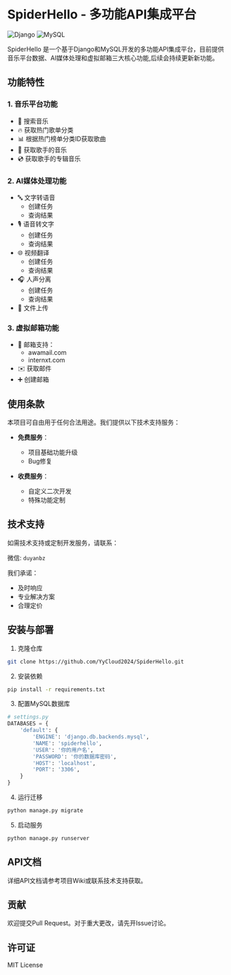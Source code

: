 
# SpiderHello - 多功能API集成平台

![Django](https://img.shields.io/badge/Django-092E20?style=for-the-badge&logo=django&logoColor=white)
![MySQL](https://img.shields.io/badge/MySQL-005C84?style=for-the-badge&logo=mysql&logoColor=white)


SpiderHello 是一个基于Django和MySQL开发的多功能API集成平台，目前提供音乐平台数据、AI媒体处理和虚拟邮箱三大核心功能,后续会持续更新新功能。

## 功能特性

### 1. 音乐平台功能
- 🎵 搜索音乐
- 🔥 获取热门歌单分类
- 📊 根据热门榜单分类ID获取歌曲
- 🎤 获取歌手的音乐
- 💿 获取歌手的专辑音乐

### 2. AI媒体处理功能
- 🔤 文字转语音
  - 创建任务
  - 查询结果
- 🎙️ 语音转文字
  - 创建任务
  - 查询结果
- 🌐 视频翻译
  - 创建任务
  - 查询结果
- 🎧 人声分离
  - 创建任务
  - 查询结果
- 📁 文件上传

### 3. 虚拟邮箱功能
- 📧 邮箱支持：
  - awamail.com
  - internxt.com
- ✉️ 获取邮件
- ➕ 创建邮箱

## 使用条款

本项目可自由用于任何合法用途。我们提供以下技术支持服务：

- **免费服务**：
  - 项目基础功能升级
  - Bug修复

- **收费服务**：
  - 自定义二次开发
  - 特殊功能定制

## 技术支持

如需技术支持或定制开发服务，请联系：

微信: `duyanbz`

我们承诺：
- 及时响应
- 专业解决方案
- 合理定价



## 安装与部署

1. 克隆仓库
```bash
git clone https://github.com/YyCloud2024/SpiderHello.git
```

2. 安装依赖
```bash
pip install -r requirements.txt
```

3. 配置MySQL数据库
```python
# settings.py
DATABASES = {
    'default': {
        'ENGINE': 'django.db.backends.mysql',
        'NAME': 'spiderhello',
        'USER': '你的用户名',
        'PASSWORD': '你的数据库密码',
        'HOST': 'localhost',
        'PORT': '3306',
    }
}
```

4. 运行迁移
```bash
python manage.py migrate
```

5. 启动服务
```bash
python manage.py runserver
```

## API文档

详细API文档请参考项目Wiki或联系技术支持获取。

## 贡献

欢迎提交Pull Request。对于重大更改，请先开Issue讨论。

## 许可证

MIT License
